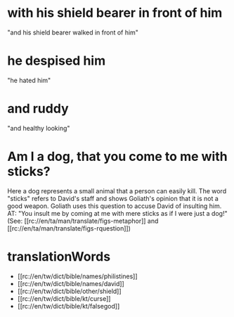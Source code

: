 # with his shield bearer in front of him

"and his shield bearer walked in front of him"

# he despised him

"he hated him"

# and ruddy

"and healthy looking"

# Am I a dog, that you come to me with sticks?

Here a dog represents a small animal that a person can easily kill. The word "sticks" refers to David's staff and shows Goliath's opinion that it is not a good weapon. Goliath uses this question to accuse David of insulting him. AT: "You insult me by coming at me with mere sticks as if I were just a dog!" (See: [[rc://en/ta/man/translate/figs-metaphor]] and [[rc://en/ta/man/translate/figs-rquestion]])

# translationWords

* [[rc://en/tw/dict/bible/names/philistines]]
* [[rc://en/tw/dict/bible/names/david]]
* [[rc://en/tw/dict/bible/other/shield]]
* [[rc://en/tw/dict/bible/kt/curse]]
* [[rc://en/tw/dict/bible/kt/falsegod]]